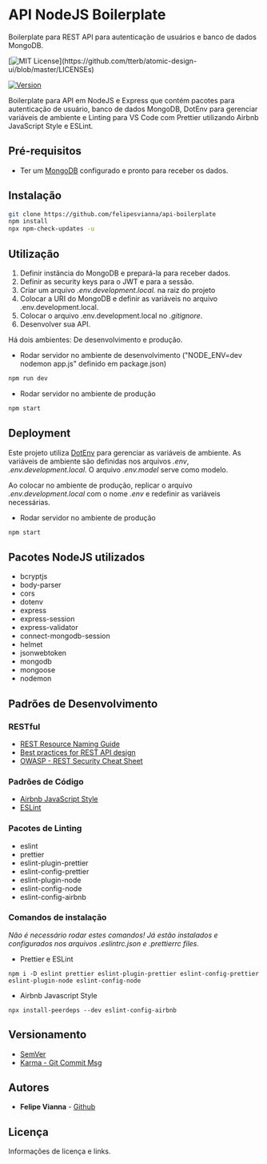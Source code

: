 # API NodeJS Boilerplate

Boilerplate para REST API para autenticação de usuários e banco de dados MongoDB.

[![MIT License](https://img.shields.io/apm/l/atomic-design-ui.svg?)](https://github.com/tterb/atomic-design-ui/blob/master/LICENSEs)

[![Version](https://badge.fury.io/gh/tterb%2FHyde.svg)](https://badge.fury.io/gh/tterb%2FHyde)

Boilerplate para API em NodeJS e Express que contém pacotes para autenticação de usuário, banco de dados MongoDB, DotEnv para gerenciar variáveis de ambiente e
Linting para VS Code com Prettier utilizando Airbnb JavaScript Style e ESLint.

## Pré-requisitos

- Ter um [MongoDB](https://www.mongodb.com/) configurado e pronto para receber os dados.

## Instalação

```bash
git clone https://github.com/felipesvianna/api-boilerplate
npm install
npx npm-check-updates -u
```

## Utilização

1. Definir instância do MongoDB e prepará-la para receber dados.
2. Definir as security keys para o JWT e para a sessão.
3. Criar um arquivo _.env.development.local._ na raiz do projeto
4. Colocar a URI do MongoDB e definir as variáveis no arquivo .env.development.local.
5. Colocar o arquivo .env.development.local no _.gitignore_.
6. Desenvolver sua API.

Há dois ambientes: De desenvolvimento e produção.

- Rodar servidor no ambiente de desenvolvimento ("NODE_ENV=dev nodemon app.js" definido em package.json)

```bash
npm run dev
```

- Rodar servidor no ambiente de produção

```bash
npm start
```

## Deployment

Este projeto utiliza [DotEnv](https://www.npmjs.com/package/dotenv) para gerenciar as variáveis de ambiente.
As variáveis de ambiente são definidas nos arquivos _.env_, _.env.development.local_.
O arquivo _.env.model_ serve como modelo.

Ao colocar no ambiente de produção, replicar o arquivo _.env.development.local_ com o nome _.env_ e redefinir as variáveis necessárias.

- Rodar servidor no ambiente de produção

```bash
npm start
```

## Pacotes NodeJS utilizados

- bcryptjs
- body-parser
- cors
- dotenv
- express
- express-session
- express-validator
- connect-mongodb-session
- helmet
- jsonwebtoken
- mongodb
- mongoose
- nodemon

## Padrões de Desenvolvimento

### RESTful

- [REST Resource Naming Guide](https://restfulapi.net/resource-naming/)
- [Best practices for REST API design](https://stackoverflow.blog/2020/03/02/best-practices-for-rest-api-design/)
- [OWASP - REST Security Cheat Sheet](https://github.com/OWASP/CheatSheetSeries/blob/master/cheatsheets/REST_Security_Cheat_Sheet.md)

### Padrões de Código

- [Airbnb JavaScript Style](https://github.com/airbnb/javascript)
- [ESLint](https://eslint.org/docs/rules/)

### Pacotes de Linting

- eslint
- prettier
- eslint-plugin-prettier
- eslint-config-prettier
- eslint-plugin-node
- eslint-config-node
- eslint-config-airbnb

### Comandos de instalação

_Não é necessário rodar estes comandos!_
_Já estão instalados e configurados nos arquivos .eslintrc.json e .prettierrc files._

- Prettier e ESLint

```
npm i -D eslint prettier eslint-plugin-prettier eslint-config-prettier eslint-plugin-node eslint-config-node
```

- Airbnb Javascript Style

```
npx install-peerdeps --dev eslint-config-airbnb

```

## Versionamento

- [SemVer](https://semver.org/)
- [Karma - Git Commit Msg](http://karma-runner.github.io/5.0/dev/git-commit-msg.html)

## Autores

- **Felipe Vianna** - [Github](https://github.com/felipesvianna)

## Licença

Informações de licença e links.
